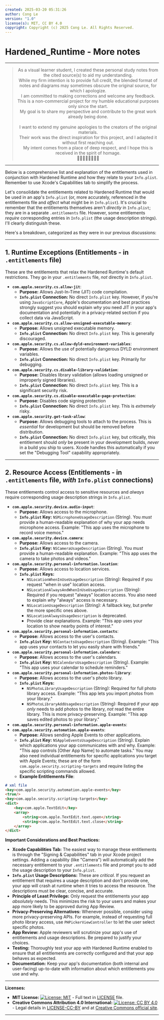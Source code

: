 ```yaml
---
created: 2025-03-20 05:31:26
author: Cong Le
version: "1.0"
license(s): MIT, CC BY 4.0
copyright: Copyright (c) 2025 Cong Le. All Rights Reserved.
---
```




# Hardened_Runtime - More notes

---

<div align="center">
  <blockquote>
  As a visual learner student, I created these personal study notes from the cited source(s) to aid my understanding.<br/>
  While my firm intention is to provide full credit, the blended format of notes and diagrams may sometimes obscure the original source, for which I apologize.<br/>
  I am committed to making corrections and welcome any feedback.<br/>
  This is a non-commercial project for my humble educational purposes only since the start.<br/>
  My goal is to share my perspective and contribute to the great work already being done.
  <br/>
  <br/>
  I want to extend my genuine apologies to the creators of the original materials.<br/>
  Their work was the direct inspiration for this project, and I adapted it without first reaching out.<br/>
  My intent comes from a place of deep respect, and I hope this is received in the spirit of homage.<br/>
  🙏🏼🙏🏼🙏🏼🙏🏼
  </blockquote>
</div>

----



Below is a comprehensive list and explanation of the entitlements used in conjunction with Hardened Runtime and how they relate to your `Info.plist`. Remember to use Xcode's Capabilities tab to simplify the process.




Let's consolidate the entitlements related to Hardened Runtime that would be used in an app's `Info.plist` (or, more accurately, referenced in the entitlements file and *affect* what might be in `Info.plist`). It's crucial to remember that the entitlements themselves aren't *directly* in `Info.plist`; they are in a separate `.entitlements` file. However, some entitlements *require* corresponding entries in `Info.plist` (the usage description strings). I'll clearly distinguish these.

Here's a breakdown, categorized as they were in our previous discussions:

---

## 1. Runtime Exceptions (Entitlements - in `.entitlements` file)

These are the entitlements that relax the Hardened Runtime's default restrictions. They go in your `.entitlements` file, *not* directly in `Info.plist`.

*   **`com.apple.security.cs.allow-jit`**:
    *   **Purpose:** Allows Just-In-Time (JIT) code compilation.
    *   **`Info.plist` Connection:**  No direct `Info.plist` key.  However, if you're using `JavaScriptCore`, Apple's documentation and best practices strongly suggest you should explain *why* you need JIT in your app's documentation and potentially in a privacy-related section if you collect data via JavaScript.
*   **`com.apple.security.cs.allow-unsigned-executable-memory`**:
    *   **Purpose:** Allows unsigned executable memory.
    *   **`Info.plist` Connection:** No direct `Info.plist` key. This is generally discouraged.
*   **`com.apple.security.cs.allow-dyld-environment-variables`**:
    *   **Purpose:** Allows the use of potentially dangerous DYLD environment variables.
    *   **`Info.plist` Connection:** No direct `Info.plist` key.  Primarily for debugging.
*   **`com.apple.security.cs.disable-library-validation`**:
    *   **Purpose:** Disables library validation (allows loading unsigned or improperly signed libraries).
    *   **`Info.plist` Connection:** No direct `Info.plist` key. This is a significant security risk.
*   **`com.apple.security.cs.disable-executable-page-protection`**:
    *    **Purpose:** Disables code signing protection
    *   **`Info.plist` Connection:** No direct `Info.plist` key. This is *extremely* risky.
*   **`com.apple.security.get-task-allow`**:
    *   **Purpose:** Allows debugging tools to attach to the process.  This is *essential* for development but should be removed before distribution.
    *   **`Info.plist` Connection:**  No direct `Info.plist` key, but critically, this entitlement should *only* be present in your development builds, *never* in a build you ship to users.  Xcode handles this automatically if you set the "Debugging Tool" capability appropriately.

---

## 2. Resource Access (Entitlements - in `.entitlements` file, *with* `Info.plist` connections)

These entitlements control access to sensitive resources and *always* require corresponding usage description strings in `Info.plist`.

*   **`com.apple.security.device.audio-input`**:
    *   **Purpose:** Allows access to the microphone.
    *   **`Info.plist` Key:**  `NSMicrophoneUsageDescription` (String).  You *must* provide a human-readable explanation of why your app needs microphone access. Example: "This app uses the microphone to record voice memos."
*   **`com.apple.security.device.camera`**:
    *   **Purpose:** Allows access to the camera.
    *   **`Info.plist` Key:** `NSCameraUsageDescription` (String).  You *must* provide a human-readable explanation. Example: "This app uses the camera to take photos and videos."
*   **`com.apple.security.personal-information.location`**:
    *   **Purpose:** Allows access to location services.
    *   **`Info.plist` Keys:**
        *   `NSLocationWhenInUseUsageDescription` (String): Required if you request "when in use" location access.
        *   `NSLocationAlwaysAndWhenInUseUsageDescription` (String): Required if you request "always" location access.  You also need to explain *why* "always" access is necessary.
        *   `NSLocationUsageDescription` (String): A fallback key, but prefer the more specific ones above.
        *   `NSLocationAlwaysUsageDescription` is deprecated.
        * Provide clear explanations. Example: "This app uses your location to show nearby points of interest."
*   **`com.apple.security.personal-information.contacts`**:
    *   **Purpose:** Allows access to the user's contacts.
    *   **`Info.plist` Key:** `NSContactsUsageDescription` (String).  Example: "This app uses your contacts to let you easily share with friends."
*   **`com.apple.security.personal-information.calendars`**:
    *   **Purpose:** Allows access to the user's calendars.
    *   **`Info.plist` Key:** `NSCalendarsUsageDescription` (String). Example: "This app uses your calendar to schedule reminders."
*   **`com.apple.security.personal-information.photos-library`**:
    *   **Purpose:** Allows access to the user's photo library.
    *   **`Info.plist` Keys:**
        *   `NSPhotoLibraryUsageDescription` (String): Required for full photo library access.  Example: "This app lets you import photos from your library."
        *   `NSPhotoLibraryAddUsageDescription` (String): Required if your app *only* needs to add photos to the library, *not* read the entire library.  This is more privacy-preserving. Example: "This app saves edited photos to your library."
*   **`com.apple.security.personal-information.apple-events`**:
*   **`com.apple.security.automation.apple-events`**:
    *   **Purpose:** Allows sending Apple Events to other applications.
    *   **`Info.plist` Key:** `NSAppleEventsUsageDescription` (String). Explain which applications your app communicates with and why. Example: "This app controls [Other App Name] to automate tasks."  You may also need individual entitlements for specific applications you target with Apple Events; these are of the form `com.apple.security.scripting-targets` and require listing the specific scripting commands allowed.
    * **Example Entitlements File**:


```md
# xml file 
<key>com.apple.security.automation.apple-events</key>
<true/>
<key>com.apple.security.scripting-targets</key>
<dict>
    <key>com.apple.TextEdit</key>
    <array>
        <string>com.apple.TextEdit.text.open</string>
        <string>com.apple.TextEdit.text.close</string>
    </array>
</dict>
```


**Important Considerations and Best Practices:**

*   **Xcode Capabilities Tab:** The easiest way to manage these entitlements is through the "Signing & Capabilities" tab in your Xcode project settings.  Adding a capability (like "Camera") will automatically add the necessary entitlement to your `.entitlements` file and prompt you to add the usage description to your `Info.plist`.
*   **`Info.plist` Usage Descriptions:** These are *critical*.  If you request an entitlement that requires a usage description and don't provide one, your app will crash at runtime when it tries to access the resource.  The descriptions must be clear, concise, and accurate.
*   **Principle of Least Privilege:**  Only request the entitlements your app *absolutely* needs.  This minimizes the risk to your users and makes your app more likely to be approved during App Review.
*   **Privacy-Preserving Alternatives:**  Whenever possible, consider using more privacy-preserving APIs.  For example, instead of requesting full photo library access, use `PHPickerViewController` to let the user select specific photos.
*   **App Review:** Apple reviewers will scrutinize your app's use of entitlements and usage descriptions.  Be prepared to justify your choices.
*   **Testing:**  Thoroughly test your app with Hardened Runtime enabled to ensure that all entitlements are correctly configured and that your app behaves as expected.
*   **Documentation:**  Keep your app's documentation (both internal and user-facing) up-to-date with information about which entitlements you use and why.



---
**Licenses:**

- **MIT License:**  [![License: MIT](https://img.shields.io/badge/License-MIT-yellow.svg)](LICENSE) - Full text in [LICENSE](LICENSE) file.
- **Creative Commons Attribution 4.0 International:** [![License: CC BY 4.0](https://licensebuttons.net/l/by/4.0/88x31.png)](LICENSE-CC-BY) - Legal details in [LICENSE-CC-BY](LICENSE-CC-BY) and at [Creative Commons official site](http://creativecommons.org/licenses/by/4.0/).

---
